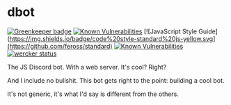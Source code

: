 # dbot


[![Greenkeeper badge](https://badges.greenkeeper.io/xshotD/dbot.svg)](https://greenkeeper.io/)
[![Known Vulnerabilities](https://snyk.io/test/github/xshotd/dbot/badge.svg)](https://snyk.io/test/github/xshotd/dbot)
[![JavaScript Style Guide](https://img.shields.io/badge/code%20style-standard%20js-yellow.svg](https://github.com/feross/standard)
[![Known Vulnerabilities](https://snyk.io/test/github/xshotd/dbot/badge.svg)](https://snyk.io/test/github/xshotd/dbot) [![wercker status](https://app.wercker.com/status/dc1a47a35b850306f7e90714c8e89b98/s/master "wercker status")](https://app.wercker.com/project/byKey/dc1a47a35b850306f7e90714c8e89b98)


The JS Discord bot. With a web server. It's cool? Right?

And I include no bullshit. This bot gets right to the point: building a cool bot.

It's not generic, it's what I'd say is different from the others.
